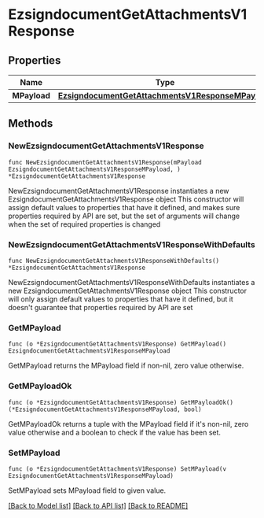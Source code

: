 # EzsigndocumentGetAttachmentsV1Response

## Properties

Name | Type | Description | Notes
------------ | ------------- | ------------- | -------------
**MPayload** | [**EzsigndocumentGetAttachmentsV1ResponseMPayload**](EzsigndocumentGetAttachmentsV1ResponseMPayload.md) |  | 

## Methods

### NewEzsigndocumentGetAttachmentsV1Response

`func NewEzsigndocumentGetAttachmentsV1Response(mPayload EzsigndocumentGetAttachmentsV1ResponseMPayload, ) *EzsigndocumentGetAttachmentsV1Response`

NewEzsigndocumentGetAttachmentsV1Response instantiates a new EzsigndocumentGetAttachmentsV1Response object
This constructor will assign default values to properties that have it defined,
and makes sure properties required by API are set, but the set of arguments
will change when the set of required properties is changed

### NewEzsigndocumentGetAttachmentsV1ResponseWithDefaults

`func NewEzsigndocumentGetAttachmentsV1ResponseWithDefaults() *EzsigndocumentGetAttachmentsV1Response`

NewEzsigndocumentGetAttachmentsV1ResponseWithDefaults instantiates a new EzsigndocumentGetAttachmentsV1Response object
This constructor will only assign default values to properties that have it defined,
but it doesn't guarantee that properties required by API are set

### GetMPayload

`func (o *EzsigndocumentGetAttachmentsV1Response) GetMPayload() EzsigndocumentGetAttachmentsV1ResponseMPayload`

GetMPayload returns the MPayload field if non-nil, zero value otherwise.

### GetMPayloadOk

`func (o *EzsigndocumentGetAttachmentsV1Response) GetMPayloadOk() (*EzsigndocumentGetAttachmentsV1ResponseMPayload, bool)`

GetMPayloadOk returns a tuple with the MPayload field if it's non-nil, zero value otherwise
and a boolean to check if the value has been set.

### SetMPayload

`func (o *EzsigndocumentGetAttachmentsV1Response) SetMPayload(v EzsigndocumentGetAttachmentsV1ResponseMPayload)`

SetMPayload sets MPayload field to given value.



[[Back to Model list]](../README.md#documentation-for-models) [[Back to API list]](../README.md#documentation-for-api-endpoints) [[Back to README]](../README.md)


